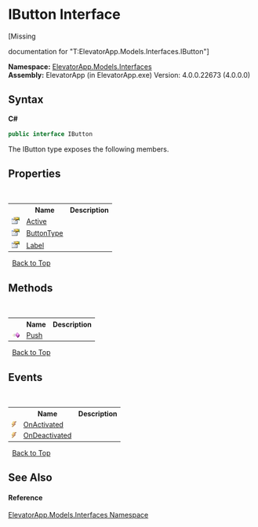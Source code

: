 # IButton Interface
 

\[Missing <summary> documentation for "T:ElevatorApp.Models.Interfaces.IButton"\]

**Namespace:**&nbsp;<a href="N_ElevatorApp_Models_Interfaces">ElevatorApp.Models.Interfaces</a><br />**Assembly:**&nbsp;ElevatorApp (in ElevatorApp.exe) Version: 4.0.0.22673 (4.0.0.0)

## Syntax

**C#**<br />
``` C#
public interface IButton
```

The IButton type exposes the following members.


## Properties
&nbsp;<table><tr><th></th><th>Name</th><th>Description</th></tr><tr><td>![Public property](media/pubproperty.gif "Public property")</td><td><a href="P_ElevatorApp_Models_Interfaces_IButton_Active">Active</a></td><td /></tr><tr><td>![Public property](media/pubproperty.gif "Public property")</td><td><a href="P_ElevatorApp_Models_Interfaces_IButton_ButtonType">ButtonType</a></td><td /></tr><tr><td>![Public property](media/pubproperty.gif "Public property")</td><td><a href="P_ElevatorApp_Models_Interfaces_IButton_Label">Label</a></td><td /></tr></table>&nbsp;
<a href="#ibutton-interface">Back to Top</a>

## Methods
&nbsp;<table><tr><th></th><th>Name</th><th>Description</th></tr><tr><td>![Public method](media/pubmethod.gif "Public method")</td><td><a href="M_ElevatorApp_Models_Interfaces_IButton_Push">Push</a></td><td /></tr></table>&nbsp;
<a href="#ibutton-interface">Back to Top</a>

## Events
&nbsp;<table><tr><th></th><th>Name</th><th>Description</th></tr><tr><td>![Public event](media/pubevent.gif "Public event")</td><td><a href="E_ElevatorApp_Models_Interfaces_IButton_OnActivated">OnActivated</a></td><td /></tr><tr><td>![Public event](media/pubevent.gif "Public event")</td><td><a href="E_ElevatorApp_Models_Interfaces_IButton_OnDeactivated">OnDeactivated</a></td><td /></tr></table>&nbsp;
<a href="#ibutton-interface">Back to Top</a>

## See Also


#### Reference
<a href="N_ElevatorApp_Models_Interfaces">ElevatorApp.Models.Interfaces Namespace</a><br />